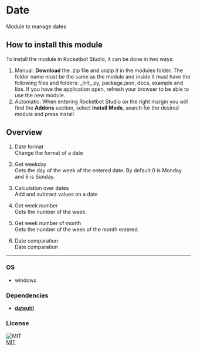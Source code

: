 



# Date
  
Module to manage dates  


## How to install this module
  
To install the module in Rocketbot Studio, it can be done in two ways:
1. Manual: __Download__ the .zip file and unzip it in the modules folder. The folder name must be the same as the module and inside it must have the following files and folders: \__init__.py, package.json, docs, example and libs. If you have the application open, refresh your browser to be able to use the new module.
2. Automatic: When entering Rocketbot Studio on the right margin you will find the **Addons** section, select **Install Mods**, search for the desired module and press install.  


## Overview


1. Date format  
Change the format of a date

2. Get weekday  
Gets the day of the week of the entered date. By default 0 is Monday and 6 is Sunday.

3. Calculation over dates  
Add and subtract values on a date

4. Get week number  
Gets the number of the week.

5. Get week number of month  
Gets the number of the week of the month entered.

6. Date comparation  
Date comparation  




----
### OS

- windows

### Dependencies
- [**dateutil**](https://pypi.org/project/dateutil/)
### License
  
![MIT](https://camo.githubusercontent.com/107590fac8cbd65071396bb4d04040f76cde5bde/687474703a2f2f696d672e736869656c64732e696f2f3a6c6963656e73652d6d69742d626c75652e7376673f7374796c653d666c61742d737175617265)  
[MIT](http://opensource.org/licenses/mit-license.ph)